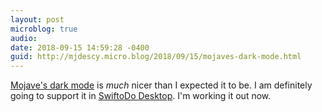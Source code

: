 ```yaml
---
layout: post
microblog: true
audio: 
date: 2018-09-15 14:59:28 -0400
guid: http://mjdescy.micro.blog/2018/09/15/mojaves-dark-mode.html
---
```

[Mojave's dark mode](https://www.apple.com/macos/mojave/) is _much_ nicer than I expected it to be. I am definitely going to support it in [SwiftoDo Desktop](https://www.swiftodoapp.com/desktop/). I'm working it out now.
